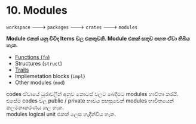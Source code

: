 # 10. Modules

`workspace`  --->  `packages`  --->  `crates`  --->  `modules`

**Module එකක් යනු විවිද Items වල එකතුවකි. Module එකක් සතුව පහත ඒවා තිබිය හැක.**
- [Functions (`fn`)](../11.Functions/README.md)
- Structures (`struct`)
- [Traits](../16.Traits/README.md)
- Impliemetation blocks (`impl`)
- Other modules (`mod`)

codes ඒවායේ ධූරාවලීන් අනුව කොටස් වලට බෙදීමට modules භාවිතා කරයි.\
එසේම codes වල public / private භාවය පහසුවෙන් modules භාවිතයෙන් කලමනාකරණය කල හැක. \
modules logical unit එකක් ලෙස හැදින්විය හැක.